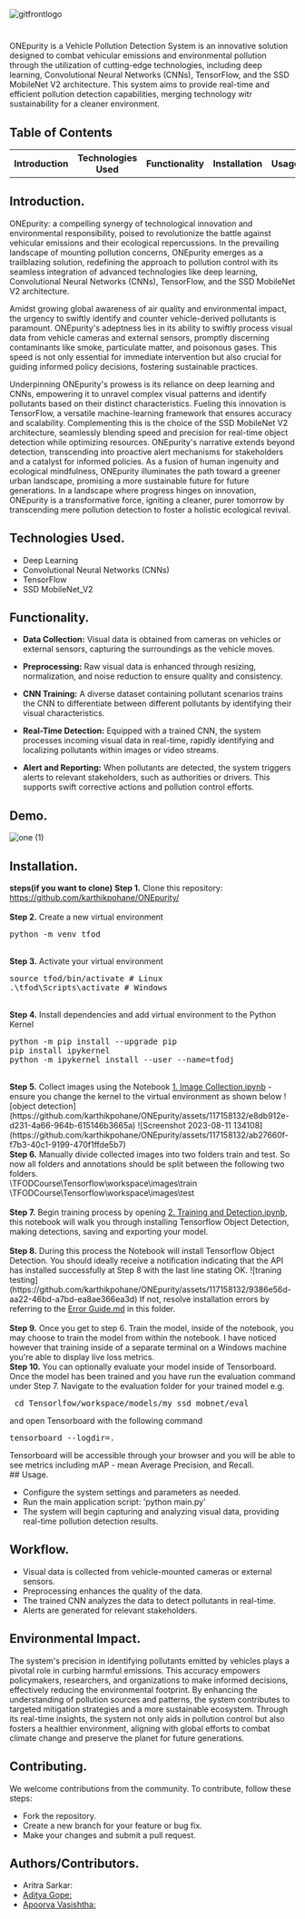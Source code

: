 ![gitfrontlogo](https://github.com/karthikpohane/ONEpurity/assets/117158132/ce489d55-66a0-42fc-b4fe-9b3f6989dbbb)
#
<p>ONEpurity is a Vehicle Pollution Detection System is an innovative solution designed to combat vehicular emissions and environmental pollution through the utilization of cutting-edge technologies, including deep learning, Convolutional Neural Networks (CNNs), TensorFlow, and the SSD MobileNet V2 architecture. This system aims to provide real-time and efficient pollution detection capabilities, merging technology witr sustainability for a cleaner environment.</p>

## Table of Contents

<table>
    <th>Introduction</th>
    <th>Technologies Used</th>
    <th>Functionality</th>
    <th>Installation</th>
    <th>Usage</th>
    <th>Workflow</th>
    <th>Environmental Impact</th>
    <th>Contributing</th>
</table>

## Introduction.

<p>ONEpurity: a compelling synergy of technological innovation and environmental responsibility, poised to revolutionize the battle against vehicular emissions and their ecological repercussions. In the prevailing landscape of mounting pollution concerns, ONEpurity emerges as a trailblazing solution, redefining the approach to pollution control with its seamless integration of advanced technologies like deep learning, Convolutional Neural Networks (CNNs), TensorFlow, and the SSD MobileNet V2 architecture.</p>
<p>Amidst growing global awareness of air quality and environmental impact, the urgency to swiftly identify and counter vehicle-derived pollutants is paramount. ONEpurity's adeptness lies in its ability to swiftly process visual data from vehicle cameras and external sensors, promptly discerning contaminants like smoke, particulate matter, and poisonous gases. This speed is not only essential for immediate intervention but also crucial for guiding informed policy decisions, fostering sustainable practices.</p>
<p>Underpinning ONEpurity's prowess is its reliance on deep learning and CNNs, empowering it to unravel complex visual patterns and identify pollutants based on their distinct characteristics. Fueling this innovation is TensorFlow, a versatile machine-learning framework that ensures accuracy and scalability. Complementing this is the choice of the SSD MobileNet V2 architecture, seamlessly blending speed and precision for real-time object detection while optimizing resources.
ONEpurity's narrative extends beyond detection, transcending into proactive alert mechanisms for stakeholders and a catalyst for informed policies. As a fusion of human ingenuity and ecological mindfulness, ONEpurity illuminates the path toward a greener urban landscape, promising a more sustainable future for future generations. In a landscape where progress hinges on innovation, ONEpurity is a transformative force, igniting a cleaner, purer tomorrow by transcending mere pollution detection to foster a holistic ecological revival.</p>

## Technologies Used.
<ul>
    <li>Deep Learning</li>
    <li>Convolutional Neural Networks (CNNs)</li>
    <li>TensorFlow</li>
    <li>SSD MobileNet_V2</li>
</ul>

## Functionality.
<ul>
    <li><p><b>Data Collection:</b> Visual data is obtained from cameras on vehicles or external sensors, capturing the surroundings as the vehicle moves.</p></li>
    <li><p><b>Preprocessing:</b> Raw visual data is enhanced through resizing, normalization, and noise reduction to ensure quality and consistency.</p></li>
    <li><p><b>CNN Training:</b> A diverse dataset containing pollutant scenarios trains the CNN to differentiate between different pollutants by identifying their visual characteristics.</p></li>
    <li><p><b>Real-Time Detection:</b> Equipped with a trained CNN, the system processes incoming visual data in real-time, rapidly identifying and localizing pollutants within images or video streams.</p></li>
    <li><p><b>Alert and Reporting:</b> When pollutants are detected, the system triggers alerts to relevant stakeholders, such as authorities or drivers. This supports swift corrective actions and pollution control efforts.</p></li>
</ul>

## Demo.

![one (1)](https://github.com/karthikpohane/ONEpurity/assets/117158132/eab251fd-7b46-48a6-bbed-7212e91f9208)

## Installation.
<b>steps(if you want to clone)</b>
<b>Step 1.</b> Clone this repository: https://github.com/karthikpohane/ONEpurity/
<br/><br/>
<b>Step 2.</b> Create a new virtual environment 
<pre>
python -m venv tfod
</pre> 
<br/>
<b>Step 3.</b> Activate your virtual environment
<pre>
source tfod/bin/activate # Linux
.\tfod\Scripts\activate # Windows 
</pre>
<br/>
<b>Step 4.</b> Install dependencies and add virtual environment to the Python Kernel
<pre>
python -m pip install --upgrade pip
pip install ipykernel
python -m ipykernel install --user --name=tfodj
</pre>
<br/>
<b>Step 5.</b> Collect images using the Notebook <a href="https://github.com/karthikpohane/ONEpurity/blob/main/1.%20Image%20Collection.ipynb">1. Image Collection.ipynb</a> - ensure you change the kernel to the virtual environment as shown below
![object detection](https://github.com/karthikpohane/ONEpurity/assets/117158132/e8db912e-d231-4a66-964b-615146b3665a)
![Screenshot 2023-08-11 134108](https://github.com/karthikpohane/ONEpurity/assets/117158132/ab27660f-f7b3-40c1-9199-470f1ffde5b7)
<br/>
<b>Step 6.</b> Manually divide collected images into two folders train and test. So now all folders and annotations should be split between the following two folders. <br/>
\TFODCourse\Tensorflow\workspace\images\train<br />
\TFODCourse\Tensorflow\workspace\images\test
<br/><br/>
<b>Step 7.</b> Begin training process by opening <a href="https://github.com/karthikpohane/ONEpurity/blob/main/2.%20Training%20and%20Detection.ipynb">2. Training and Detection.ipynb</a>, this notebook will walk you through installing Tensorflow Object Detection, making detections, saving and exporting your model. 
<br /><br/>
<b>Step 8.</b> During this process the Notebook will install Tensorflow Object Detection. You should ideally receive a notification indicating that the API has installed successfully at Step 8 with the last line stating OK.  
![traning testing](https://github.com/karthikpohane/ONEpurity/assets/117158132/9386e56d-aa22-46bd-a7bd-ea8ae366ea3d)
If not, resolve installation errors by referring to the <a href="https://github.com/karthikpohane/ONEpurity/blob/main/README.md">Error Guide.md</a> in this folder.
<br /> <br/>
<b>Step 9.</b> Once you get to step 6. Train the model, inside of the notebook, you may choose to train the model from within the notebook. I have noticed however that training inside of a separate terminal on a Windows machine you're able to display live loss metrics. 
<br />
<b>Step 10.</b> You can optionally evaluate your model inside of Tensorboard. Once the model has been trained and you have run the evaluation command under Step 7. Navigate to the evaluation folder for your trained model e.g. 
<pre> cd Tensorlfow/workspace/models/my_ssd_mobnet/eval</pre> 
and open Tensorboard with the following command
<pre>tensorboard --logdir=. </pre>
Tensorboard will be accessible through your browser and you will be able to see metrics including mAP - mean Average Precision, and Recall.
<br />
## Usage.
<ul>
    <li>Configure the system settings and parameters as needed.</li>
    <li>Run the main application script: 'python main.py'</li>
    <li>The system will begin capturing and analyzing visual data, providing real-time pollution detection results.</li>
</ul>

## Workflow.
<ul>
    <li>Visual data is collected from vehicle-mounted cameras or external sensors.</li>
    <li>Preprocessing enhances the quality of the data.</li>
    <li>The trained CNN analyzes the data to detect pollutants in real-time.</li>
    <li>Alerts are generated for relevant stakeholders.</li>
</ul>

## Environmental Impact.
<p>The system's precision in identifying pollutants emitted by vehicles plays a pivotal role in curbing harmful emissions. This accuracy empowers policymakers, researchers, and organizations to make informed decisions, effectively reducing the environmental footprint. By enhancing the understanding of pollution sources and patterns, the system contributes to targeted mitigation strategies and a more sustainable ecosystem. Through its real-time insights, the system not only aids in pollution control but also fosters a healthier environment, aligning with global efforts to combat climate change and preserve the planet for future generations.</p>

## Contributing.
<p>We welcome contributions from the community. To contribute, follow these steps:</p>
<ul>
    <li>Fork the repository.</li>
    <li>Create a new branch for your feature or bug fix.</li>
    <li>Make your changes and submit a pull request.</li>
</ul>

## Authors/Contributors.
<ul>
    <li>Aritra Sarkar: <a href = "https://github.com/ZeltraX007"></li>
    <li>Aditya Gope: <a href = "https://github.com/mrGope"></li>
    <li>Apoorva Vasishtha: <a href = "https://github.com/apoorva240"></li>
</ul>
